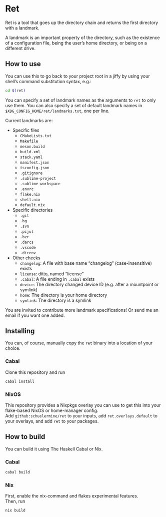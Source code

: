 # Ret

Ret is a tool that goes up the directory chain and returns the first directory with a landmark.

A landmark is an important property of the directory, such as the existence of a configuration file, being the user’s home directory, or being on a different drive.

## How to use

You can use this to go back to your project root in a jiffy by using your shell’s command substitution syntax,
e.g.:

```bash
cd $(ret)
```

You can specify a set of landmark names as the arguments to `ret` to only use them.
You can also specify a set of default landmark names in `$XDG_CONFIG_HOME/ret/landmarks.txt`, one per line.

Current landmarks are:

- Specific files
  - `CMakeLists.txt`
  - `Makefile`
  - `meson.build`
  - `build.xml`
  - `stack.yaml`
  - `manifest.json`
  - `tsconfig.json`
  - `.gitignore`
  - `.sublime-project`
  - `.sublime-workspace`
  - `.envrc`
  - `flake.nix`
  - `shell.nix`
  - `default.nix`
- Specific directories
  - `.git`
  - `.hg`
  - `.svn`
  - `.pijul`
  - `.bzr`
  - `.darcs`
  - `.vscode`
  - `.direnv`
- Other checks
  - `changelog`: A file with base name “changelog” (case-insensitive) exists
  - `license`: ditto, named “license”
  - `.cabal`: A file ending in `.cabal` exists
  - `device`: The directory changed device ID (e.g. after a mountpoint or symlink)
  - `home`: The directory is your home directory
  - `symlink`: The directory is a symlink

You are invited to contribute more landmark specifications! Or send me an email if you want one added.

## Installing

You can, of course, manually copy the `ret` binary into a location of your choice.

### Cabal

Clone this repository and run

```bash
cabal install
```

### NixOS

This repository provides a Nixpkgs overlay you can use to get this into your flake-based NixOS or home-manager config.  
Add `github:schuelermine/ret` to your inputs, add `ret.overlays.default` to your overlays, and add `ret` to your packages.

## How to build

You can build it using The Haskell Cabal or Nix.

### Cabal

```sh
cabal build
```

### Nix

First, enable the nix-command and flakes experimental features.  
Then, run

```sh
nix build
```
